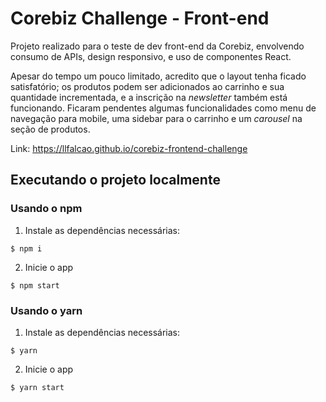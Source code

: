 # Corebiz Challenge - Front-end

Projeto realizado para o teste de dev front-end da Corebiz, envolvendo consumo de APIs, design responsivo, e uso de componentes React.

Apesar do tempo um pouco limitado, acredito que o layout tenha ficado satisfatório; os produtos podem ser adicionados ao carrinho e sua quantidade incrementada, e a inscrição na _newsletter_ também está funcionando. Ficaram pendentes algumas funcionalidades como menu de navegação para mobile, uma sidebar para o carrinho e um _carousel_ na seção de produtos.

Link: https://llfalcao.github.io/corebiz-frontend-challenge

## Executando o projeto localmente

### Usando o npm

1. Instale as dependências necessárias:

`$ npm i`

2. Inicie o app

`$ npm start`

### Usando o yarn

1. Instale as dependências necessárias:

`$ yarn`

2. Inicie o app

`$ yarn start`
